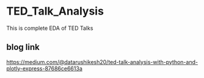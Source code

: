 # TED_Talk_Analysis
This is complete EDA of  TED Talks 

## blog link 
 https://medium.com/@datarushikesh20/ted-talk-analysis-with-python-and-plotly-express-87686ce6613a
